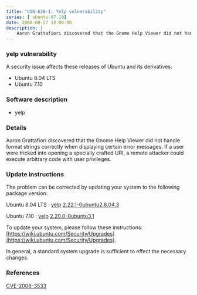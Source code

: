 ```yaml
---
title: "USN-638-1: Yelp vulnerability"
series: [ ubuntu-07.10]
date: 2008-08-27 12:00:00
description: |
    Aaron Grattafiori discovered that the Gnome Help Viewer did not handle format strings correctly when displaying certain error messages. If a user were tricked into opening a specially crafted URI, a remote attacker could execute arbitrary code with user privileges. 
--- 
```

 
### yelp vulnerability

A security issue affects these releases of Ubuntu and its derivatives:

* Ubuntu 8.04 LTS
* Ubuntu 7.10

### Software description

* yelp 

### Details

Aaron Grattafiori discovered that the Gnome Help Viewer did not handle format strings correctly when displaying certain error messages. If a user were tricked into opening a specially crafted URI, a remote attacker could execute arbitrary code with user privileges. 

### Update instructions

The problem can be corrected by updating your system to the following package version:

Ubuntu 8.04 LTS
 : [yelp](https://launchpad.net/ubuntu/+source/yelp) <span> [2.22.1-0ubuntu2.8.04.3](https://launchpad.net/ubuntu/+source/yelp/2.22.1-0ubuntu2.8.04.3) </span> 

Ubuntu 7.10
 : [yelp](https://launchpad.net/ubuntu/+source/yelp) <span> [2.20.0-0ubuntu3.1](https://launchpad.net/ubuntu/+source/yelp/2.20.0-0ubuntu3.1) </span> 

To update your system, please follow these instructions: [https://wiki.ubuntu.com/Security/Upgrades](https://wiki.ubuntu.com/Security/Upgrades).

In general, a standard system upgrade is sufficient to effect the necessary changes. 

### References

 [CVE-2008-3533](http://people.ubuntu.com/~ubuntu-security/cve/CVE-2008-3533)
 
